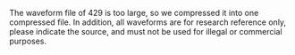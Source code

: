 The waveform file of 429 is too large, so we compressed it into one compressed file. In addition, all waveforms are for research reference only, please indicate the source, and must not be used for illegal or commercial purposes.
